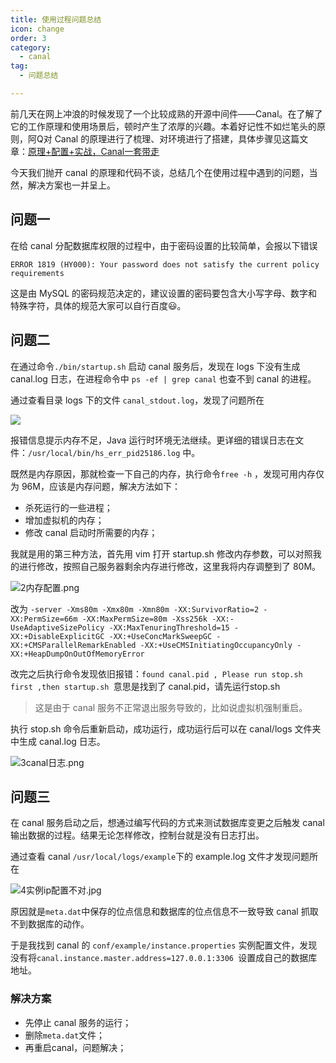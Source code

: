 ```yaml
---
title: 使用过程问题总结
icon: change
order: 3
category:
  - canal
tag:
  - 问题总结

---
```


前几天在网上冲浪的时候发现了一个比较成熟的开源中间件——Canal。在了解了它的工作原理和使用场景后，顿时产生了浓厚的兴趣。本着好记性不如烂笔头的原则，阿Q对 Canal 的原理进行了梳理、对环境进行了搭建，具体步骤见这篇文章：[原理+配置+实战，Canal一套带走](http://mp.weixin.qq.com/s?__biz=MzI5MDg2NjEzNA==&mid=2247489493&idx=1&sn=223d54bd1db81f39e3b1f50f66d2a9be&chksm=ec18016cdb6f887a16ad62a7251ac1ca3edcc5e00f38d1abd443fe26c44e565e1ffde00c7019&token=1559559504&lang=zh_CN#rd)

今天我们抛开 canal 的原理和代码不谈，总结几个在使用过程中遇到的问题，当然，解决方案也一并呈上。

## 问题一

在给 canal 分配数据库权限的过程中，由于密码设置的比较简单，会报以下错误

```
ERROR 1819 (HY000): Your password does not satisfy the current policy requirements
```

这是由 MySQL 的密码规范决定的，建议设置的密码要包含大小写字母、数字和特殊字符，具体的规范大家可以自行百度😃。

## 问题二

在通过命令`./bin/startup.sh` 启动 canal 服务后，发现在 logs 下没有生成 canal.log 日志，在进程命令中 `ps -ef | grep canal` 也查不到 canal 的进程。

通过查看目录 logs 下的文件 `canal_stdout.log`，发现了问题所在

![](https://p3-juejin.byteimg.com/tos-cn-i-k3u1fbpfcp/49d6f29fab834117a2cb774068def16e~tplv-k3u1fbpfcp-zoom-1.image)

报错信息提示内存不足，Java 运行时环境无法继续。更详细的错误日志在文件：`/usr/local/bin/hs_err_pid25186.log` 中。

既然是内存原因，那就检查一下自己的内存，执行命令`free -h` ，发现可用内存仅为 96M，应该是内存问题，解决方法如下：

-   杀死运行的一些进程；
-   增加虚拟机的内存；
-   修改 canal 启动时所需要的内存；

我就是用的第三种方法，首先用 vim 打开 startup.sh 修改内存参数，可以对照我的进行修改，按照自己服务器剩余内存进行修改，这里我将内存调整到了 80M。


![2内存配置.png](https://p3-juejin.byteimg.com/tos-cn-i-k3u1fbpfcp/3231e6487c0d4ace9544dec7ae68cffe~tplv-k3u1fbpfcp-watermark.image?)

改为 `-server -Xms80m -Xmx80m -Xmn80m -XX:SurvivorRatio=2 -XX:PermSize=66m -XX:MaxPermSize=80m -Xss256k -XX:-UseAdaptiveSizePolicy -XX:MaxTenuringThreshold=15 -XX:+DisableExplicitGC -XX:+UseConcMarkSweepGC -XX:+CMSParallelRemarkEnabled -XX:+UseCMSInitiatingOccupancyOnly -XX:+HeapDumpOnOutOfMemoryError`

改完之后执行命令发现依旧报错：` found canal.pid , Please run stop.sh first ,then startup.sh  `意思是找到了 canal.pid，请先运行stop.sh

> 这是由于 canal 服务不正常退出服务导致的，比如说虚拟机强制重启。

执行 stop.sh 命令后重新启动，成功运行，成功运行后可以在 canal/logs 文件夹中生成 canal.log 日志。

![3canal日志.png](https://p3-juejin.byteimg.com/tos-cn-i-k3u1fbpfcp/eb5f90ebf07141b19f24daff30a0e9ef~tplv-k3u1fbpfcp-watermark.image?)
## 问题三

在 canal 服务启动之后，想通过编写代码的方式来测试数据库变更之后触发 canal 输出数据的过程。结果无论怎样修改，控制台就是没有日志打出。

通过查看 canal `/usr/local/logs/example`下的 example.log 文件才发现问题所在

![4实例ip配置不对.jpg](https://p9-juejin.byteimg.com/tos-cn-i-k3u1fbpfcp/0338cba865754edfb5ae77bd5e00e736~tplv-k3u1fbpfcp-watermark.image?)

原因就是`meta.dat`中保存的位点信息和数据库的位点信息不一致导致 canal 抓取不到数据库的动作。

于是我找到 canal 的 `conf/example/instance.properties` 实例配置文件，发现没有将` canal.instance.master.address=127.0.0.1:3306  `设置成自己的数据库地址。

### 解决方案

-   先停止 canal 服务的运行；
-   删除`meta.dat`文件；
-   再重启canal，问题解决；


